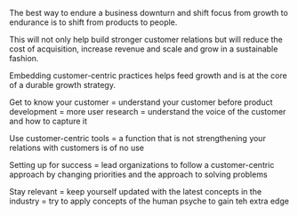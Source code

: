 The best way to endure a business downturn and shift focus from growth to endurance is to shift from products to people. 

This will not only help build stronger customer relations but will reduce the cost of acquisition, increase revenue and scale and grow in a sustainable fashion. 

Embedding customer-centric practices helps feed growth and is at the core of a durable growth strategy. 

Get to know your customer
= understand your customer before product development 
= more user research
= understand the voice of the customer and how to capture it 

Use customer-centric tools 
= a function that is not strengthening your relations with customers is of no use 

Setting up for success
= lead organizations to follow a customer-centric approach by changing priorities and the approach to solving problems 

Stay relevant 
= keep yourself updated with the latest concepts in the industry 
= try to apply concepts of the human psyche to gain teh extra edge 